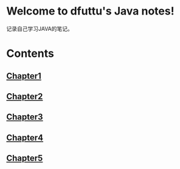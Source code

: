 Welcome to dfuttu's Java notes!
===================================

记录自己学习JAVA的笔记。


# Contents

## [Chapter1](./docs/source/chapter1.md)

## [Chapter2](./docs/source/chapter2.md)
## [Chapter3](./docs/source/chapter3.md)
## [Chapter4](./docs/source/chapter4.md)
## [Chapter5](./docs/source/chapter5.md)